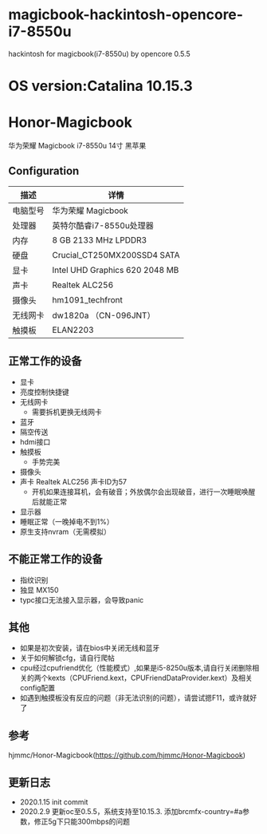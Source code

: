 # magicbook-hackintosh-opencore-i7-8550u
hackintosh for magicbook(i7-8550u) by opencore 0.5.5
# OS version:Catalina 10.15.3

# Honor-Magicbook
华为荣耀 Magicbook i7-8550u 14寸 黑苹果
## Configuration

| 描述   | 详情                                                  |
| ------------------- | ------------------------------------------- |
| 电脑型号      | 华为荣耀 Magicbook      |
| 处理器           | 英特尔酷睿i7-8550u处理器     |
| 内存              | 8 GB 2133 MHz LPDDR3              |
| 硬盘           | Crucial_CT250MX200SSD4 SATA    |
| 显卡 | Intel UHD Graphics 620 2048 MB                     |
| 声卡         | Realtek ALC256           |
| 摄像头 | hm1091_techfront |
| 无线网卡       | dw1820a （CN-096JNT）                       |
| 触摸板 | ELAN2203 |


## 正常工作的设备

- 显卡
- 亮度控制快捷键 
- 无线网卡
    - 需要拆机更换无线网卡
- 蓝牙
- 隔空传送
- hdmi接口
- 触摸板
    - 手势完美
- 摄像头
- 声卡 Realtek ALC256 声卡ID为57
    - 开机如果连接耳机，会有破音；外放偶尔会出现破音，进行一次睡眠唤醒后就能正常
- 显示器
- 睡眠正常（一晚掉电不到1%）
- 原生支持nvram（无需模拟）
  

## 不能正常工作的设备

- 指纹识别
- 独显 MX150
- typc接口无法接入显示器，会导致panic

## 其他
- 如果是初次安装，请在bios中关闭无线和蓝牙
- 关于如何解锁cfg，请自行爬帖
- cpu经过cpufriend优化（性能模式）,如果是i5-8250u版本,请自行关闭删除相关的两个kexts（CPUFriend.kext，CPUFriendDataProvider.kext）及相关config配置
- 如遇到触摸板没有反应的问题（非无法识别的问题），请尝试摁F11，或许就好了

## 参考
hjmmc/Honor-Magicbook(https://github.com/hjmmc/Honor-Magicbook)

## 更新日志
- 2020.1.15 init commit
- 2020.2.9 更新oc至0.5.5，系统支持至10.15.3. 添加brcmfx-country=#a参数，修正5g下只能300mbps的问题
